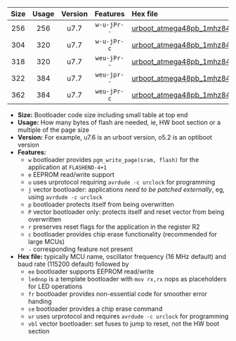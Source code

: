 |Size|Usage|Version|Features|Hex file|
|:-:|:-:|:-:|:-:|:--|
|256|256|u7.7|`w-u-jPr--`|[urboot_atmega48pb_1mhz8432_230400bps_lednop_ur_vbl.hex](https://raw.githubusercontent.com/stefanrueger/urboot.hex/main/mcus/atmega48pb/fcpu_1mhz8432/230400_bps/urboot_atmega48pb_1mhz8432_230400bps_lednop_ur_vbl.hex)|
|304|320|u7.7|`w-u-jPr-c`|[urboot_atmega48pb_1mhz8432_230400bps_lednop_fr_ce_ur_vbl.hex](https://raw.githubusercontent.com/stefanrueger/urboot.hex/main/mcus/atmega48pb/fcpu_1mhz8432/230400_bps/urboot_atmega48pb_1mhz8432_230400bps_lednop_fr_ce_ur_vbl.hex)|
|318|320|u7.7|`weu-jPr--`|[urboot_atmega48pb_1mhz8432_230400bps_ee_lednop_ur_vbl.hex](https://raw.githubusercontent.com/stefanrueger/urboot.hex/main/mcus/atmega48pb/fcpu_1mhz8432/230400_bps/urboot_atmega48pb_1mhz8432_230400bps_ee_lednop_ur_vbl.hex)|
|322|384|u7.7|`weu-jpr--`|[urboot_atmega48pb_1mhz8432_230400bps_ee_lednop_fr_ur_vbl.hex](https://raw.githubusercontent.com/stefanrueger/urboot.hex/main/mcus/atmega48pb/fcpu_1mhz8432/230400_bps/urboot_atmega48pb_1mhz8432_230400bps_ee_lednop_fr_ur_vbl.hex)|
|362|384|u7.7|`weu-jPr-c`|[urboot_atmega48pb_1mhz8432_230400bps_ee_lednop_fr_ce_ur_vbl.hex](https://raw.githubusercontent.com/stefanrueger/urboot.hex/main/mcus/atmega48pb/fcpu_1mhz8432/230400_bps/urboot_atmega48pb_1mhz8432_230400bps_ee_lednop_fr_ce_ur_vbl.hex)|

- **Size:** Bootloader code size including small table at top end
- **Usage:** How many bytes of flash are needed, ie, HW boot section or a multiple of the page size
- **Version:** For example, u7.6 is an urboot version, o5.2 is an optiboot version
- **Features:**
  + `w` bootloader provides `pgm_write_page(sram, flash)` for the application at `FLASHEND-4+1`
  + `e` EEPROM read/write support
  + `u` uses urprotocol requiring `avrdude -c urclock` for programming
  + `j` vector bootloader: applications *need to be patched externally*, eg, using `avrdude -c urclock`
  + `p` bootloader protects itself from being overwritten
  + `P` vector bootloader only: protects itself and reset vector from being overwritten
  + `r` preserves reset flags for the application in the register R2
  + `c` bootloader provides chip erase functionality (recommended for large MCUs)
  + `-` corresponding feature not present
- **Hex file:** typically MCU name, oscillator frequency (16 MHz default) and baud rate (115200 default) followed by
  + `ee` bootloader supports EEPROM read/write
  + `lednop` is a template bootloader with `mov rx,rx` nops as placeholders for LED operations
  + `fr` bootloader provides non-essential code for smoother error handing
  + `ce` bootloader provides a chip erase command
  + `ur` uses urprotocol and requires `avrdude -c urclock` for programming
  + `vbl` vector bootloader: set fuses to jump to reset, not the HW boot section
